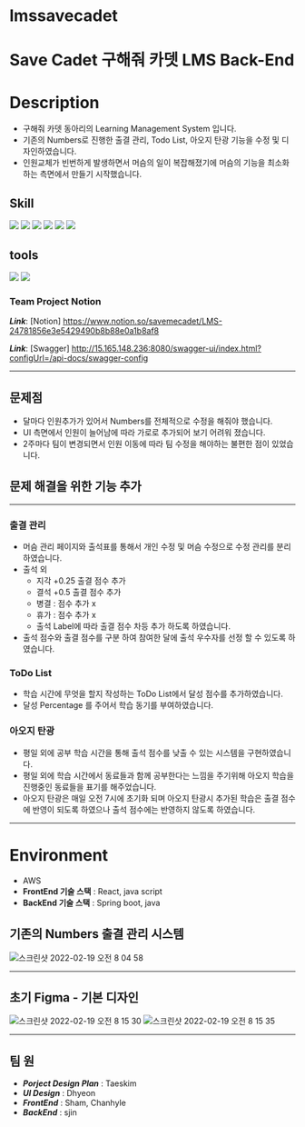# lmssavecadet

# Save Cadet 구해줘 카뎃 LMS Back-End


# Description

- 구해줘 카뎃 동아리의 Learning Management System 입니다.
- 기존의 Numbers로 진행한 출결 관리, Todo List, 아오지 탄광 기능을 수정 및 디자인하였습니다.
- 인원교체가 빈번하게 발생하면서 머슴의 일이 복잡해졌기에 머슴의 기능을 최소화 하는 측면에서 만들기 시작했습니다.

## Skill

<img src="https://img.shields.io/badge/Java-007396?style=flat-square&logo=Java&logoColor=white"/> <img src="https://img.shields.io/badge/Spring-6DB33F?style=flat-square&logo=Spring&logoColor=white"/> <img src="https://img.shields.io/badge/Spring Boot-6DB33F?style=flat-square&logo=Spring Boot&logoColor=white"/> <img src="https://img.shields.io/badge/Spring Security-6DB33F?style=flat-square&logo=Spring Security&logoColor=white"/> <img src="https://img.shields.io/badge/AWS-232F3E?style=flat-square&logo=Amazon AWS&logoColor=white"/> <img src="https://img.shields.io/badge/MySQL-4479A1?style=flat-square&logo=MySQL&logoColor=white"/> 

## tools

<img src="https://img.shields.io/badge/Intellij-000000?style=flat-square&logo=Intellij IDEA&logoColor=white"/> <img src="https://img.shields.io/badge/GitHub-181717?style=flat-square&logo=GitHub&logoColor=white"/>

### Team Project Notion
___Link___: [Notion] https://www.notion.so/savemecadet/LMS-24781856e3e5429490b8b88e0a1b8af8

___Link___: [Swagger] http://15.165.148.236:8080/swagger-ui/index.html?configUrl=/api-docs/swagger-config

* * *

## 문제점
- 달마다 인원추가가 있어서 Numbers를 전체적으로 수정을 해줘야 했습니다.
- UI 측면에서 인원이 늘어남에 따라 가로로 추가되어 보기 어려워 졌습니다.
- 2주마다 팀이 변경되면서 인원 이동에 따라 팀 수정을 해야하는 불편한 점이 있었습니다.

## 문제 해결을 위한 기능 추가
***
### 출결 관리
- 머슴 관리 페이지와 출석표를 통해서 개인 수정 및 머슴 수정으로 수정 관리를 분리 하였습니다.
- 출석 외
  - 지각 +0.25 출결 점수 추가
  - 결석 +0.5 출결 점수 추가
  - 병결 : 점수 추가 x
  - 휴가 : 점수 추가 x
  - 출석 Label에 따라 출결 점수 차등 추가 하도록 하였습니다.
- 출석 점수와 출결 점수를 구분 하여 참여한 달에 출석 우수자를 선정 할 수 있도록 하였습니다.

### ToDo List
- 학습 시간에 무엇을 할지 작성하는 ToDo List에서 달성 점수를 추가하였습니다.
- 달성 Percentage 를 주어서 학습 동기를 부여하였습니다.

### 아오지 탄광
- 평일 외에 공부 학습 시간을 통해 출석 점수를 낮출 수 있는 시스템을 구현하였습니다.
- 평일 외에 학습 시간에서 동료들과 함께 공부한다는 느낌을 주기위해 아오지 학습을 진행중인 동료들을 표기를 해주었습니다.
- 아오지 탄광은 매일 오전 7시에 초기화 되며 아오지 탄광시 추가된 학습은 출결 점수에 반영이 되도록 하였으나 출석 점수에는 반영하지 않도록 하였습니다.



* * *
# Environment

- AWS
- __FrontEnd 기술 스택__ : React, java script
- __BackEnd 기술 스택__ : Spring boot, java

## 기존의 Numbers 출결 관리 시스템

![스크린샷 2022-02-19 오전 8 04 58](https://user-images.githubusercontent.com/56079997/154772720-688fee97-d235-4576-82e5-f3b64586a71d.png)


* * *
## 초기 Figma - 기본 디자인

![스크린샷 2022-02-19 오전 8 15 30](https://user-images.githubusercontent.com/56079997/154773501-273fbbf5-52cd-472e-82e5-94709c560c6c.png)
![스크린샷 2022-02-19 오전 8 15 35](https://user-images.githubusercontent.com/56079997/154773545-cc5d5fa7-2458-4618-94d9-8e9e4461f1ce.png)

* * *

## 팀 원

- ___Porject Design Plan___ : Taeskim
- ___UI Design___ : Dhyeon
- ___FrontEnd___ : Sham, Chanhyle
- ___BackEnd___ : sjin


